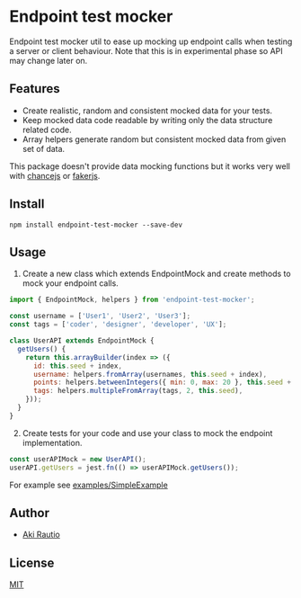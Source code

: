 # Endpoint test mocker

Endpoint test mocker util to ease up mocking up endpoint calls when testing a server or client behaviour. Note that this is in experimental phase so API may change later on.

## Features

- Create realistic, random and consistent mocked data for your tests.
- Keep mocked data code readable by writing only the data structure related code.
- Array helpers generate random but consistent mocked data from given set of data.

This package doesn't provide data mocking functions but it works very well with [chancejs](https://github.com/chancejs/chancejs) or [fakerjs](https://github.com/marak/Faker.js/).

## Install

```
npm install endpoint-test-mocker --save-dev
```

## Usage

1. Create a new class which extends EndpointMock and create methods to mock your endpoint calls.

```javascript
import { EndpointMock, helpers } from 'endpoint-test-mocker';

const username = ['User1', 'User2', 'User3'];
const tags = ['coder', 'designer', 'developer', 'UX'];

class UserAPI extends EndpointMock {
  getUsers() {
    return this.arrayBuilder(index => ({
      id: this.seed + index,
      username: helpers.fromArray(usernames, this.seed + index),
      points: helpers.betweenIntegers({ min: 0, max: 20 }, this.seed + index),
      tags: helpers.multipleFromArray(tags, 2, this.seed),
    }));
  }
}
```

2. Create tests for your code and use your class to mock the endpoint implementation.

```javascript
const userAPIMock = new UserAPI();
userAPI.getUsers = jest.fn(() => userAPIMock.getUsers());
```

For example see [examples/SimpleExample](https://github.com/ARautio/endpoint-test-mocker/tree/master/examples/SimpleExample)

## Author

- [Aki Rautio](https://twitter.com/akirautio)

## License

[MIT](https://oss.ninja/mit?organization=Aki%20Rautio)
